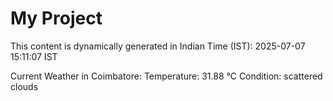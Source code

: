 # My Project

This content is dynamically generated in Indian Time (IST): 2025-07-07 15:11:07 IST


Current Weather in Coimbatore:
Temperature: 31.88 °C
Condition: scattered clouds

